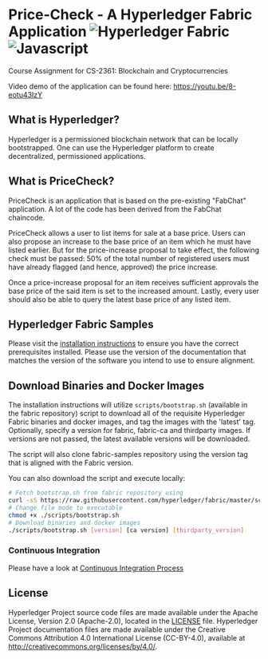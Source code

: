 # Price-Check - A Hyperledger Fabric Application ![Hyperledger Fabric](https://img.shields.io/badge/Hyperledger%20Fabric-v1.4-E95248) ![Javascript](https://img.shields.io/badge/Javascript-JS-green)

Course Assignment for CS-2361: Blockchain and Cryptocurrencies 

Video demo of the application can be found here: https://youtu.be/8-eotu43IzY

## What is Hyperledger? 
Hyperledger is a permissioned blockchain network that can be locally bootstrapped. One can use the Hyperledger platform to create decentralized, permissioned applications. 

## What is PriceCheck? 
PriceCheck is an application that is based on the pre-existing "FabChat" application. A lot of the code has been derived from the FabChat chaincode. 

PriceCheck allows a user to list items for sale at a base price. Users can also propose an increase to the base price of an item which he must have listed earlier. But for the price-increase proposal to take effect, the following check must be passed: 50% of the total number of registered users must have already flagged (and hence, approved) the price increase. 

Once a price-increase proposal for an item receives sufficient approvals the base price of the said item is set to the increased amount. Lastly, every user should also be able to query the latest base price of any listed item.



[//]: # (SPDX-License-Identifier: CC-BY-4.0)

## Hyperledger Fabric Samples

Please visit the [installation instructions](http://hyperledger-fabric.readthedocs.io/en/latest/install.html)
to ensure you have the correct prerequisites installed. Please use the
version of the documentation that matches the version of the software you
intend to use to ensure alignment.

## Download Binaries and Docker Images

The installation instructions will utilize `scripts/bootstrap.sh` (available in the fabric repository)
script to download all of the requisite Hyperledger Fabric binaries and docker
images, and tag the images with the 'latest' tag. Optionally,
specify a version for fabric, fabric-ca and thirdparty images. If versions
are not passed, the latest available versions will be downloaded.

The script will also clone fabric-samples repository using the version tag that
is aligned with the Fabric version.

You can also download the script and execute locally:

```bash
# Fetch bootstrap.sh from fabric repository using
curl -sS https://raw.githubusercontent.com/hyperledger/fabric/master/scripts/bootstrap.sh -o ./scripts/bootstrap.sh
# Change file mode to executable
chmod +x ./scripts/bootstrap.sh
# Download binaries and docker images
./scripts/bootstrap.sh [version] [ca version] [thirdparty_version]
```

### Continuous Integration

Please have a look at [Continuous Integration Process](docs/fabric-samples-ci.md)

## License <a name="license"></a>

Hyperledger Project source code files are made available under the Apache
License, Version 2.0 (Apache-2.0), located in the [LICENSE](LICENSE) file.
Hyperledger Project documentation files are made available under the Creative
Commons Attribution 4.0 International License (CC-BY-4.0), available at http://creativecommons.org/licenses/by/4.0/.
